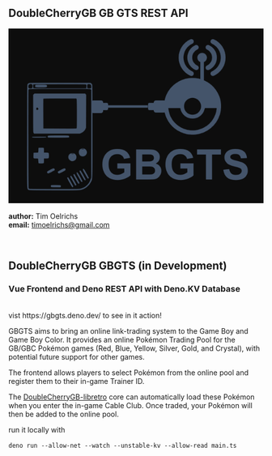 ## DoubleCherryGB GB GTS REST API

<img src="/backend/img/gbgts.png">

**author:** Tim Oelrichs<br> **email:** timoelrichs@gmail.com<br>

<br>

## DoubleCherryGB GBGTS (in Development)
### Vue Frontend and Deno REST API with Deno.KV Database

<br>
vist https://gbgts.deno.dev/ to see in it action!

GBGTS aims to bring an online link-trading system to the Game Boy and Game Boy
Color. It provides an online Pokémon Trading Pool for the GB/GBC Pokémon games
(Red, Blue, Yellow, Silver, Gold, and Crystal), with potential future support
for other games.

The frontend allows players to select Pokémon from the online pool and register
them to their in-game Trainer ID.

The
[DoubleCherryGB-libretro](https://github.com/TimOelrichs/doublecherryGB-libretro)
core can automatically load these Pokémon when you enter the in-game Cable Club.
Once traded, your Pokémon will then be added to the online pool.


run it locally with
```
deno run --allow-net --watch --unstable-kv --allow-read main.ts
```


